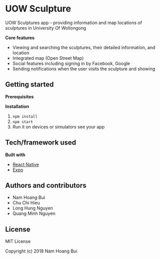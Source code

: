 # UOW Sculpture
UOW Sculptures app - providing information and map locations of sculptures in University Of Wollongong

__Core features__
* Viewing and searching the sculptures, their detailed information, and location
* Integrated map (Open Street Map)
* Social features including signing in by Facebook, Google
* Sending notifications when the user visits the sculpture and showing 

## Getting started

__Prerequisites__

__Installation__
1. ```npm install```
2. ```npm start ```
3. Run it on devices or simulators see your app

## Tech/framework used
__Built with__
* [React Native](https://facebook.github.io/react-native/)
* [Expo](https://expo.io)

## Authors and contributors
* Nam Hoang Bui
* Chu Chi Hieu
* Long Hung Nguyen
* Quang Minh Nguyen

## License
MIT License

Copyright (c) 2018 Nam Hoang Bui

